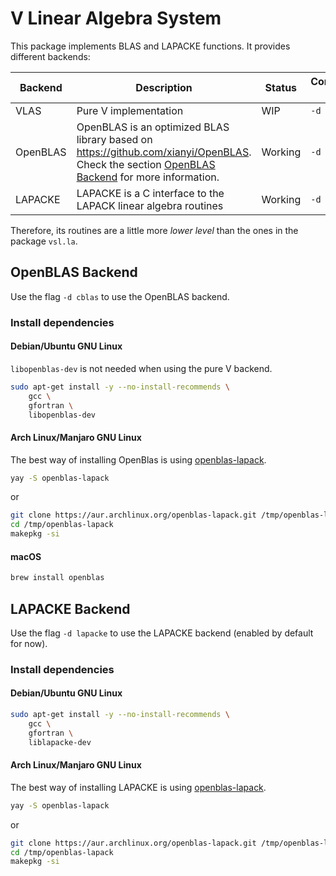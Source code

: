 # V Linear Algebra System

This package implements BLAS and LAPACKE functions. It provides different backends:

| Backend  | Description                                                                                                                                                        | Status  | Compilation Flags |
| -------- | ------------------------------------------------------------------------------------------------------------------------------------------------------------------ | ------- | ----------------- |
| VLAS     | Pure V implementation                                                                                                                                              | WIP     | `-d vlas`         |
| OpenBLAS | OpenBLAS is an optimized BLAS library based on <https://github.com/xianyi/OpenBLAS>. Check the section [OpenBLAS Backend](#openblas-backend) for more information. | Working | `-d cblas`        |
| LAPACKE  | LAPACKE is a C interface to the LAPACK linear algebra routines                                                                                                     | Working | `-d lapacke`      |

Therefore, its routines are a little more _lower level_ than the ones in the package `vsl.la`.

## OpenBLAS Backend

Use the flag `-d cblas` to use the OpenBLAS backend.

### Install dependencies

#### Debian/Ubuntu GNU Linux

`libopenblas-dev` is not needed when using the pure V backend.

```sh
sudo apt-get install -y --no-install-recommends \
    gcc \
    gfortran \
    libopenblas-dev
```

#### Arch Linux/Manjaro GNU Linux

The best way of installing OpenBlas is using
[openblas-lapack](https://aur.archlinux.org/packages/openblas-lapack/).

```sh
yay -S openblas-lapack
```

or

```sh
git clone https://aur.archlinux.org/openblas-lapack.git /tmp/openblas-lapack
cd /tmp/openblas-lapack
makepkg -si
```

#### macOS

```sh
brew install openblas
```

## LAPACKE Backend

Use the flag `-d lapacke` to use the LAPACKE backend (enabled by default for now).

### Install dependencies

#### Debian/Ubuntu GNU Linux

```sh
sudo apt-get install -y --no-install-recommends \
    gcc \
    gfortran \
    liblapacke-dev
```

#### Arch Linux/Manjaro GNU Linux

The best way of installing LAPACKE is using
[openblas-lapack](https://aur.archlinux.org/packages/openblas-lapack/).

```sh
yay -S openblas-lapack
```

or

```sh
git clone https://aur.archlinux.org/openblas-lapack.git /tmp/openblas-lapack
cd /tmp/openblas-lapack
makepkg -si
```
